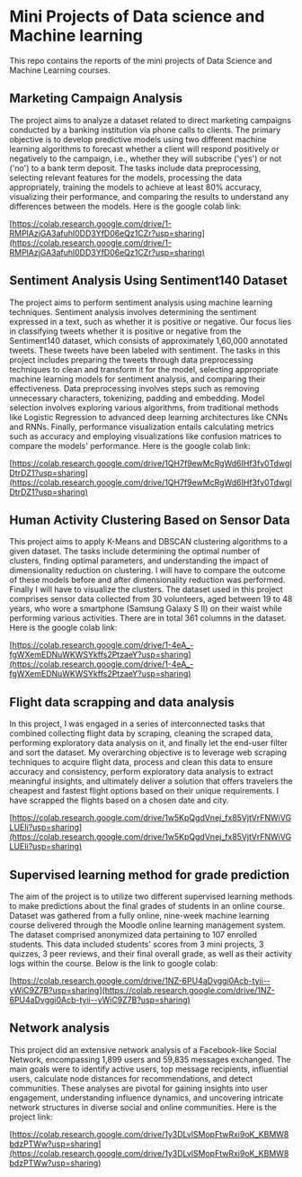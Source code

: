 # Mini Projects of Data science and Machine learning

This repo contains the reports of the mini projects of Data Science and Machine Learning courses.

## Marketing Campaign Analysis
The project aims to analyze a dataset related to direct marketing campaigns conducted by a banking institution via phone calls to clients. The primary objective is to develop predictive models using two different machine learning algorithms to forecast whether a client will respond positively or negatively to the campaign, i.e., whether they will subscribe ('yes') or not ('no') to a bank term deposit. The tasks include data preprocessing, selecting relevant features for the models, processing the data appropriately, training the models to achieve at least 80% accuracy, visualizing their performance, and comparing the results to understand any differences between the models. Here is the google colab link:

[https://colab.research.google.com/drive/1-RMPlAzjGA3afuhl0DD3YfD06eQz1CZr?usp=sharing](https://colab.research.google.com/drive/1-RMPlAzjGA3afuhl0DD3YfD06eQz1CZr?usp=sharing) 

## Sentiment Analysis Using Sentiment140 Dataset
The project aims to perform sentiment analysis using machine learning techniques. Sentiment analysis involves determining the sentiment expressed in a text, such as whether it is positive or negative. Our focus lies in classifying tweets whether it is positive or negative from the Sentiment140 dataset, which consists of approximately 1,60,000 annotated tweets. These tweets have been labeled with sentiment. The tasks in this project includes preparing the tweets through data preprocessing techniques to clean and transform it for the model, selecting appropriate machine learning models for sentiment analysis, and comparing their effectiveness. Data preprocessing involves steps such as removing unnecessary characters, tokenizing, padding and embedding. Model selection involves exploring various algorithms, from traditional methods like Logistic Regression to advanced deep learning architectures like CNNs and RNNs. Finally, performance visualization entails calculating metrics such as accuracy and employing visualizations like confusion matrices to compare the models' performance. Here is the google colab link:

[https://colab.research.google.com/drive/1QH7f9ewMcRgWd6IHf3fy0TdwgIDtrDZ1?usp=sharing](https://colab.research.google.com/drive/1QH7f9ewMcRgWd6IHf3fy0TdwgIDtrDZ1?usp=sharing)

## Human Activity Clustering Based on Sensor Data
This project aims to apply K-Means and DBSCAN clustering algorithms to a given dataset. The tasks include determining the optimal number of clusters, finding optimal parameters, and understanding the impact of dimensionality reduction on clustering. I will have to compare the outcome of these models before and after dimensionality reduction was performed. Finally I will have to visualize the clusters. The dataset used in this project comprises sensor data collected from 30 volunteers, aged between 19 to 48 years, who wore a smartphone (Samsung Galaxy S II) on their waist while performing various activities. There are in total 361 columns in the dataset. Here is the google colab link:

[https://colab.research.google.com/drive/1-4eA_-fgWXemEDNuWKWSYkffs2PtzaeY?usp=sharing](https://colab.research.google.com/drive/1-4eA_-fgWXemEDNuWKWSYkffs2PtzaeY?usp=sharing) 

## Flight data scrapping and data analysis
In this project, I was engaged in a series of interconnected tasks that combined collecting flight data by scraping, cleaning the scraped data, performing exploratory data analysis on it, and finally let the end-user filter and sort the dataset. My overarching objective is to leverage web scraping techniques to acquire flight data, process and clean this data to ensure accuracy and consistency, perform exploratory data analysis to extract meaningful insights, and ultimately deliver a solution that offers travelers the cheapest and fastest flight options based on their unique requirements. I have scrapped the flights based on a chosen date and city. 

[https://colab.research.google.com/drive/1w5KpQgdVnej_fx85VjtVrFNWiVGLUEIi?usp=sharing](https://colab.research.google.com/drive/1w5KpQgdVnej_fx85VjtVrFNWiVGLUEIi?usp=sharing)

## Supervised learning method for grade prediction
The aim of the project is to utilize two different supervised learning methods to make predictions about the final grades of students in an online course. Dataset was gathered from a fully online, nine-week machine learning course delivered through the Moodle online learning management system. The dataset comprised anonymized data pertaining to 107 enrolled students. This data included students' scores from 3 mini projects, 3 quizzes, 3 peer reviews, and their final overall grade, as well as their activity logs within the course. Below is the link to google colab:

[https://colab.research.google.com/drive/1NZ-6PU4aDvggi0Acb-tyii--yWiC9Z7B?usp=sharing](https://colab.research.google.com/drive/1NZ-6PU4aDvggi0Acb-tyii--yWiC9Z7B?usp=sharing)

## Network analysis
This project did an extensive network analysis of a Facebook-like Social Network, encompassing 1,899 users and 59,835 messages exchanged. The main goals were to identify active users, top message recipients, influential users, calculate node distances for recommendations, and detect communities. These analyses are pivotal for gaining insights into user engagement, understanding influence dynamics, and uncovering intricate network structures in diverse social and online communities. Here is the project link:

[https://colab.research.google.com/drive/1y3DLvlSMopFtwRxi9oK_KBMW8bdzPTWw?usp=sharing](https://colab.research.google.com/drive/1y3DLvlSMopFtwRxi9oK_KBMW8bdzPTWw?usp=sharing)


